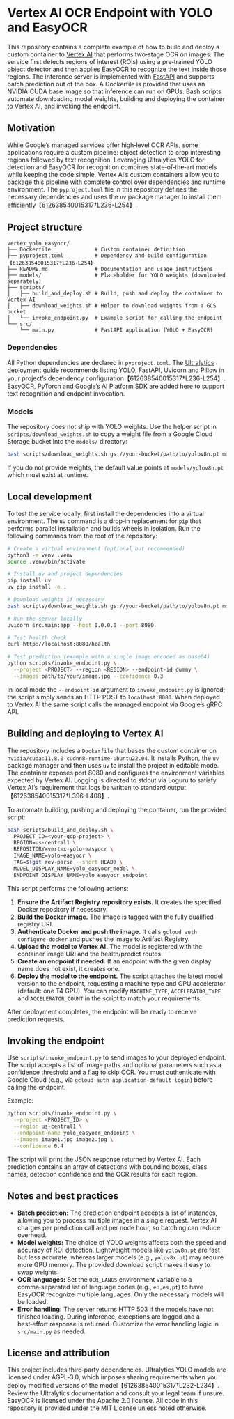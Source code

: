 # Vertex AI OCR Endpoint with YOLO and EasyOCR

This repository contains a complete example of how to build and deploy a
custom container to [Vertex AI](https://cloud.google.com/vertex-ai) that
performs two‑stage OCR on images.  The service first detects regions
of interest (ROIs) using a pre‑trained YOLO object detector and then
applies EasyOCR to recognize the text inside those regions.  The
inference server is implemented with [FastAPI](https://fastapi.tiangolo.com/) and
supports batch prediction out of the box.  A Dockerfile is provided
that uses an NVIDIA CUDA base image so that inference can run on
GPUs.  Bash scripts automate downloading model weights, building and
deploying the container to Vertex AI, and invoking the endpoint.

## Motivation

While Google’s managed services offer high‑level OCR APIs, some
applications require a custom pipeline: object detection to crop
interesting regions followed by text recognition.  Leveraging
Ultralytics YOLO for detection and EasyOCR for recognition combines
state‑of‑the‑art models while keeping the code simple.  Vertex AI’s
custom containers allow you to package this pipeline with complete
control over dependencies and runtime environment.  The `pyproject.toml`
file in this repository defines the necessary dependencies and uses
the `uv` package manager to install them efficiently【612638540015317†L236-L254】.

## Project structure

```
vertex_yolo_easyocr/
├── Dockerfile              # Custom container definition
├── pyproject.toml          # Dependency and build configuration【612638540015317†L236-L254】
├── README.md               # Documentation and usage instructions
├── models/                 # Placeholder for YOLO weights (downloaded separately)
├── scripts/
│   ├── build_and_deploy.sh # Build, push and deploy the container to Vertex AI
│   ├── download_weights.sh # Helper to download weights from a GCS bucket
│   └── invoke_endpoint.py  # Example script for calling the endpoint
└── src/
    └── main.py             # FastAPI application (YOLO + EasyOCR)
```

### Dependencies

All Python dependencies are declared in `pyproject.toml`.  The
[Ultralytics deployment guide](https://docs.ultralytics.com/guides/vertex-ai-deployment-with-docker/)
recommends listing YOLO, FastAPI, Uvicorn and Pillow in your
project’s dependency configuration【612638540015317†L236-L254】.  EasyOCR,
PyTorch and Google’s AI Platform SDK are added here to support text
recognition and endpoint invocation.

### Models

The repository does not ship with YOLO weights.  Use the helper
script in `scripts/download_weights.sh` to copy a weight file from a
Google Cloud Storage bucket into the `models/` directory:

```bash
bash scripts/download_weights.sh gs://your-bucket/path/to/yolov8n.pt models/yolov8n.pt
```

If you do not provide weights, the default value points at
`models/yolov8n.pt` which must exist at runtime.

## Local development

To test the service locally, first install the dependencies into a
virtual environment.  The `uv` command is a drop‑in replacement for
`pip` that performs parallel installation and builds wheels in
isolation.  Run the following commands from the root of the
repository:

```bash
# Create a virtual environment (optional but recommended)
python3 -m venv .venv
source .venv/bin/activate

# Install uv and project dependencies
pip install uv
uv pip install -e .

# Download weights if necessary
bash scripts/download_weights.sh gs://your-bucket/path/to/yolov8n.pt models/yolov8n.pt

# Run the server locally
uvicorn src.main:app --host 0.0.0.0 --port 8080

# Test health check
curl http://localhost:8080/health

# Test prediction (example with a single image encoded as base64)
python scripts/invoke_endpoint.py \
  --project <PROJECT> --region <REGION> --endpoint-id dummy \
  --images path/to/your/image.jpg --confidence 0.3
```

In local mode the `--endpoint-id` argument to `invoke_endpoint.py`
is ignored; the script simply sends an HTTP POST to `localhost:8080`.  When
deployed to Vertex AI the same script calls the managed endpoint via
Google’s gRPC API.

## Building and deploying to Vertex AI

The repository includes a `Dockerfile` that bases the custom container
on `nvidia/cuda:11.8.0-cudnn8-runtime-ubuntu22.04`.  It installs
Python, the `uv` package manager and then uses `uv` to install the
project in editable mode.  The container exposes port 8080 and
configures the environment variables expected by Vertex AI.  Logging
is directed to stdout via Loguru to satisfy Vertex AI’s requirement
that logs be written to standard output【612638540015317†L396-L408】.

To automate building, pushing and deploying the container, run the
provided script:

```bash
bash scripts/build_and_deploy.sh \
  PROJECT_ID=<your-gcp-project> \
  REGION=us-central1 \
  REPOSITORY=vertex-yolo-easyocr \
  IMAGE_NAME=yolo-easyocr \
  TAG=$(git rev-parse --short HEAD) \
  MODEL_DISPLAY_NAME=yolo_easyocr_model \
  ENDPOINT_DISPLAY_NAME=yolo_easyocr_endpoint
```

This script performs the following actions:

1. **Ensure the Artifact Registry repository exists.**  It creates
   the specified Docker repository if necessary.
2. **Build the Docker image.**  The image is tagged with the fully
   qualified registry URI.
3. **Authenticate Docker and push the image.**  It calls
   `gcloud auth configure-docker` and pushes the image to Artifact
   Registry.
4. **Upload the model to Vertex AI.**  The model is registered with
   the container image URI and the health/predict routes.
5. **Create an endpoint if needed.**  If an endpoint with the given
   display name does not exist, it creates one.
6. **Deploy the model to the endpoint.**  The script attaches the
   latest model version to the endpoint, requesting a machine type and
   GPU accelerator (default: one T4 GPU).  You can modify
   `MACHINE_TYPE`, `ACCELERATOR_TYPE` and `ACCELERATOR_COUNT` in the
   script to match your requirements.

After deployment completes, the endpoint will be ready to receive
prediction requests.

## Invoking the endpoint

Use `scripts/invoke_endpoint.py` to send images to your deployed
endpoint.  The script accepts a list of image paths and optional
parameters such as a confidence threshold and a flag to skip OCR.  You
must authenticate with Google Cloud (e.g., via `gcloud auth
application-default login`) before calling the endpoint.

Example:

```bash
python scripts/invoke_endpoint.py \
  --project <PROJECT_ID> \
  --region us-central1 \
  --endpoint-name yolo_easyocr_endpoint \
  --images image1.jpg image2.jpg \
  --confidence 0.4
```

The script will print the JSON response returned by Vertex AI.  Each
prediction contains an array of detections with bounding boxes, class
names, detection confidence and the OCR results for each region.

## Notes and best practices

* **Batch prediction:**  The prediction endpoint accepts a list of
  instances, allowing you to process multiple images in a single
  request.  Vertex AI charges per prediction call and per node hour,
  so batching can reduce overhead.
* **Model weights:**  The choice of YOLO weights affects both the
  speed and accuracy of ROI detection.  Lightweight models like
  `yolov8n.pt` are fast but less accurate, whereas larger models
  (e.g., `yolov8x.pt`) may require more GPU memory.  The provided
  download script makes it easy to swap weights.
* **OCR languages:**  Set the `OCR_LANGS` environment variable to a
  comma‑separated list of language codes (e.g., `en,es,pt`) to have
  EasyOCR recognize multiple languages.  Only the necessary models
  will be loaded.
* **Error handling:**  The server returns HTTP 503 if the models have
  not finished loading.  During inference, exceptions are logged and
  a best‑effort response is returned.  Customize the error handling
  logic in `src/main.py` as needed.

## License and attribution

This project includes third‑party dependencies.  Ultralytics YOLO
models are licensed under AGPL‑3.0, which imposes sharing
requirements when you deploy modified versions of the model【612638540015317†L232-L234】.
Review the Ultralytics documentation and consult your legal team if
unsure.  EasyOCR is licensed under the Apache 2.0 license.  All code
in this repository is provided under the MIT License unless noted
otherwise.
